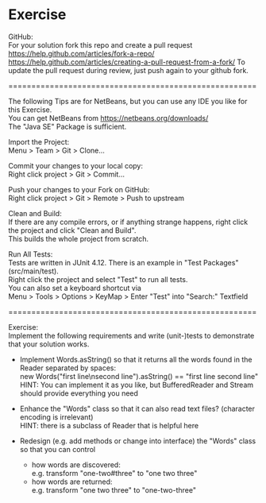# Exercise

GitHub:  
For your solution fork this repo and create a pull request
https://help.github.com/articles/fork-a-repo/  
https://help.github.com/articles/creating-a-pull-request-from-a-fork/
To update the pull request during review, just push again to your github fork.

======================================================

The following Tips are for NetBeans, but you can use any IDE you like for this Exercise.  
You can get NetBeans from https://netbeans.org/downloads/  
The "Java SE" Package is sufficient.  

Import the Project:  
Menu > Team > Git > Clone...  

Commit your changes to your local copy:  
Right click project > Git > Commit...  

Push your changes to your Fork on GitHub:  
Right click project > Git > Remote > Push to upstream  

Clean and Build:  
If there are any compile errors, or if anything strange happens, right click the project and click "Clean and Build".  
This builds the whole project from scratch.  

Run All Tests:  
Tests are written in JUnit 4.12. There is an example in "Test Packages" (src/main/test).  
Right click the project and select "Test" to run all tests.  
You can also set a keyboard shortcut via  
Menu > Tools > Options > KeyMap > Enter "Test" into "Search:" Textfield  

======================================================

Exercise:  
Implement the following requirements and write (unit-)tests to demonstrate that your solution works.  

- Implement Words.asString() so that it returns all the words found in the Reader separated by spaces:  
new Words("first line\nsecond line").asString() == "first line second line"  
HINT: You can implement it as you like, but BufferedReader and Stream should provide everything you need  

- Enhance the "Words" class so that it can also read text files? (character encoding is irrelevant)  
HINT: there is a subclass of Reader that is helpful here  

- Redesign (e.g. add methods or change into interface) the "Words" class so that you can control
    - how words are discovered:  
        e.g. transform "one-two#three" to "one two three"  
    - how words are returned:  
        e.g. transform "one two three" to "one-two-three"